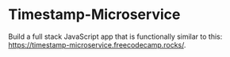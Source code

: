 # Timestamp-Microservice
Build a full stack JavaScript app that is functionally similar to this: https://timestamp-microservice.freecodecamp.rocks/. 
